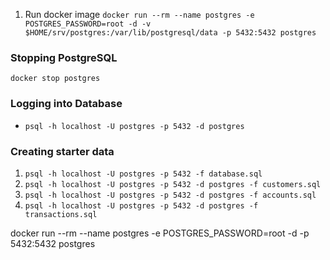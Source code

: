 1. Run docker image
`docker run --rm --name postgres -e POSTGRES_PASSWORD=root -d -v $HOME/srv/postgres:/var/lib/postgresql/data -p 5432:5432 postgres`

### Stopping PostgreSQL
`docker stop postgres`

### Logging into Database
* `psql -h localhost -U postgres -p 5432 -d postgres`

### Creating starter data
1. `psql -h localhost -U postgres -p 5432 -f database.sql`
2. `psql -h localhost -U postgres -p 5432 -d postgres -f customers.sql`
3. `psql -h localhost -U postgres -p 5432 -d postgres -f accounts.sql`
3. `psql -h localhost -U postgres -p 5432 -d postgres -f transactions.sql`


docker run --rm --name postgres -e POSTGRES_PASSWORD=root -d -p 5432:5432 postgres
